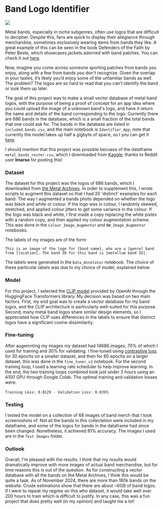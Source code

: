 # Band Logo Identifier

![](https://drive.google.com/uc?export=view&id=1uK2TdenSsdZ1rBB334NJ3U0kZidgbfII)

Metal bands, especially in niche subgenres, often use logos that are difficult to decipher. Despite this, fans are quick to display their allegiance through merchandise,
sometimes exclusively wearing items from bands they like. A great example of this can be seen in the book Defenders of the Faith by Peter Beste, which showcases jackets 
adorned with band patches. You can check it out [here](https://www.peterbeste.com/shop/defenders-of-the-faith-limited-edition).

Now, imagine you come across someone sporting patches from bands you enjoy, along with a few from bands you don't recognize. Given the overlap in your tastes, 
it’s likely you’d enjoy some of the unfamiliar bands as well. The problem? The logos are so hard to read that you can't identify the band or look them up later.

The goal of this project was to make a small vector database of metal band logos, with the purpose of being a proof of concept for an app idea where you could 
upload the image of a unknown band's logo, and have it return the name and details of the band corresponding to the logo. Currently there are 686 bands in the database, which 
is a small fraction of the total bands that one could ask for. The bands in the database are listed in ```included_bands.csv```, and the main notebook is ```Identifier_App```; note that currently the model takes up half a gigbyte of space, so I you can get it [here](https://drive.google.com/drive/folders/1GImWyJTMKJaBGEKJXTT3bI2AhAcdQYys?usp=sharing).

I should mention that this project was possible becuase of the dataframe ```metal_bands_roster.csv```, which I downloaded from [Kaggle](https://www.kaggle.com/datasets/guimacrlh/every-metal-archives-band-october-2024?resource=download&select=metal_bands_roster.csv); thanks to Reddit user **lmarso** for posting this!

### Dataset

The dataset for this project was the logos of 686 bands, which I downloaded from [the Metal Archives](https://www.metal-archives.com/). In order to supplement this, I wrote scripts to 
augment this dataset so that I had 20 'distinct' examples for each band. The way I augmented a bands photo depended on whether the logo was black and white or colour. If the logo was 
in colour, I randomly skewed, stretched, and applied colour jitters to get some variance in the colour. If the logo was black and white, I first made a copy replacing the white
pixles with a random copy, and then applied my colour augmentation scheme. This was done in the ```Colour_Image_Augmentor``` and ```BW_Image_Augmentor``` notebooks. 

The labels of my images are of the form:

```
This is an image of the logo for [band name], who are a [genre] band
from [location]. The band ID for this band is [metallum band ID].
```

The labels were generated in the ```Data_Annotator``` notebook. The choice of these particular labels was due to my choice of model, explained below. 

### Model 

For this project, I selected the [CLIP model](https://openai.com/index/clip/) provided by OpenAI through the HuggingFace Transformers library. My decision was based on two main factors. First, my end goal was to create a vector database for my band logos, and the CLIP architecture is particularly well-suited for this purpose. Second, many metal band logos 
share similar design elements, so I appreciated how CLIP uses differences in the labels to ensure that distinct logos have a significant cosine dissimilarity.

### Fine-tuning

After augemnting my images my dataset had 14686 images, 70% of which I used for training and 30% for validating. I fine-tuned using [contrastive loss](https://medium.com/towards-data-science/contrastive-loss-explaned-159f2d4a87ec) for 30 epochs on a smaller dataset, and then for 60 epochs on a larger dataset; this was done in the ```fine_tuner_v2``` notebook. For the second training loop, I used a learning rate scheduler to help improve learning. In the end, the two training loops combined took just under 3 hours using an A100 GPU through Google Colab. The optimal training and validation losses were:

```Training Loss: 0.0129 - Validation Loss: 0.0393```.

### Testing 

I tested the model on a collection of 68 images of band merch that I took screensshots of. Not all the bands in this collectetion were included in my dataframe, and some of the logos for bands in the dataframe had since been changed. Nonetheless, it achieved 81% accuracy. The images I used are in the ```Test Images``` folder. 

### Outlook

Overall, I'm pleased with the results. I think that my results would dramatically improve with more images of actual band merchandise, but for time reasons this is out of the question. 
As for constructing a vector database with all the bands on the Metal Archives, I think this would be quite a task. As of November 2024, there are more than 180k bands on the website. 
Crude estimations show that there are about ~6GB of band logos. If I were to repeat my regime on this who dataset, it would take well over 200 hours to train which is difficult to justify. In any case, this was a fun project that does pretty well (in my opinion) and taught me a lot!



